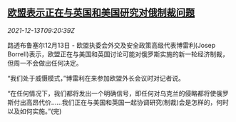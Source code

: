 <!--1639387862000-->
[欧盟表示正在与英国和美国研究对俄制裁问题](https://cn.reuters.com/article/eu-britain-usa-russia-sanctions-1213-mon-idCNKBS2IS0P8)
------

<div><i>2021-12-13T09:20:39Z</i></div><p>路透布鲁塞尔12月13日 - 欧盟执委会外交及安全政策高级代表博雷利(Josep Borrell)表示，欧盟正在与美国和英国讨论可能对俄罗斯实施的新一轮经济制裁，但周一不会做出任何决定。</p><p>“我们处于威慑模式，”博雷利在来参加欧盟外长会议时对记者说。</p><p>“在任何情况下，我们都将发出一个明确信号，即任何对乌克兰的侵略都将使俄罗斯付出高昂代价......我们正在与美国和英国一起协调研究(制裁)会是怎样的，何时以及如何实施。”(完)</p>
